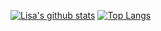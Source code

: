 [![Lisa's github stats](https://github-readme-stats.vercel.app/api?username=lisasgoh&count_private=true&show_icons=true&theme=tokyonight)](https://github.com/lisasgoh/github-readme-stats)
[![Top Langs](https://github-readme-stats.vercel.app/api/top-langs/?username=lisasgoh)](https://github.com/lisasgoh/github-readme-stats)
